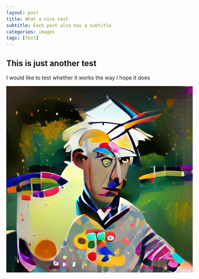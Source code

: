 ```yaml
---
layout: post
title: What a nice test
subtitle: Each post also has a subtitle
categories: images
tags: [test]
---
```


## This is just another test

I would like to test whether it works the way I hope it does


![datacampe certification](assets/images/banners/Rainer_bunt.png)